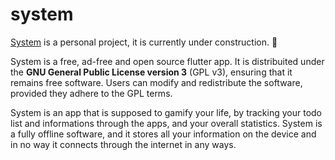# system

[System](https://github.com/xushidev/system) is a personal project, it is currently under construction. :wrench:

System is a free, ad-free and open source flutter app. It is distribuited under the **GNU General Public License version 3** (GPL v3), ensuring that it remains free software. Users can modify and redistribute the software, provided they adhere to the GPL terms.

System is an app that is supposed to gamify your life, by tracking your todo list and informations through the apps, and your overall statistics.
System is a fully offline software, and it stores all your information on the device and in no way it connects through the internet in any ways.